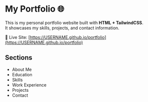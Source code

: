 
# My Portfolio 🌐

This is my personal portfolio website built with **HTML + TailwindCSS**.  
It showcases my skills, projects, and contact information.

🔗 Live Site: [https://USERNAME.github.io/portfolio](https://USERNAME.github.io/portfolio)

## Sections
- About Me
- Education
- Skills
- Work Experience
- Projects
- Contact
